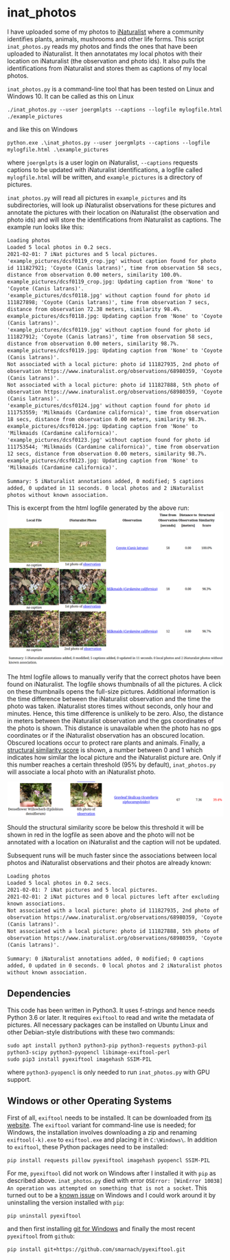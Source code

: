 # inat_photos

I have uploaded some of my photos to [iNaturalist](https://www.inaturalist.org) where a community identifies plants, animals, mushrooms and other life forms. This script `inat_photos.py` reads my photos and finds the ones that have been uploaded to iNaturalist. It then annotatates my local photos with their location on iNaturalist (the observation and photo ids). It also pulls the identifications from iNaturalist and stores them as captions of my local photos.

`inat_photos.py` is a command-line tool that has been tested on Linux and Windows 10. It can be called as this on Linux

```
./inat_photos.py --user joergmlpts --captions --logfile mylogfile.html ./example_pictures
```

and like this on Windows

```
python.exe .\inat_photos.py --user joergmlpts --captions --logfile mylogfile.html .\example_pictures
```

where `joergmlpts` is a user login on iNaturalist, `--captions` requests captions to be updated with iNaturalist identifications, a logfile called `mylogfile.html` will be written, and `example_pictures` is a directory of pictures.

`inat_photos.py` will read all pictures in `example_pictures` and its subdirectories, will look up iNaturalist observations for these pictures and annotate the pictures with their location on iNaturalist (the observation and photo ids) and will store the identifications from iNaturalist as captions. The example run looks like this:

```
Loading photos 
Loaded 5 local photos in 0.2 secs.
2021-02-01: 7 iNat pictures and 5 local pictures.
'example_pictures/dcsf0119_crop.jpg' without caption found for photo id 111827921; 'Coyote (Canis latrans)', time from observation 58 secs, distance from observation 0.00 meters, similarity 100.0%.
example_pictures/dcsf0119_crop.jpg: Updating caption from 'None' to 'Coyote (Canis latrans)'.
'example_pictures/dcsf0118.jpg' without caption found for photo id 111827898; 'Coyote (Canis latrans)', time from observation 7 secs, distance from observation 72.38 meters, similarity 98.4%.
example_pictures/dcsf0118.jpg: Updating caption from 'None' to 'Coyote (Canis latrans)'.
'example_pictures/dcsf0119.jpg' without caption found for photo id 111827912; 'Coyote (Canis latrans)', time from observation 58 secs, distance from observation 0.00 meters, similarity 98.7%.
example_pictures/dcsf0119.jpg: Updating caption from 'None' to 'Coyote (Canis latrans)'.
Not associated with a local picture: photo id 111827935, 2nd photo of observation https://www.inaturalist.org/observations/68980359, 'Coyote (Canis latrans)'.
Not associated with a local picture: photo id 111827888, 5th photo of observation https://www.inaturalist.org/observations/68980359, 'Coyote (Canis latrans)'.
'example_pictures/dcsf0124.jpg' without caption found for photo id 111753559; 'Milkmaids (Cardamine californica)', time from observation 18 secs, distance from observation 0.00 meters, similarity 98.3%.
example_pictures/dcsf0124.jpg: Updating caption from 'None' to 'Milkmaids (Cardamine californica)'.
'example_pictures/dcsf0123.jpg' without caption found for photo id 111753544; 'Milkmaids (Cardamine californica)', time from observation 12 secs, distance from observation 0.00 meters, similarity 98.7%.
example_pictures/dcsf0123.jpg: Updating caption from 'None' to 'Milkmaids (Cardamine californica)'.

Summary: 5 iNaturalist annotations added, 0 modified; 5 captions added, 0 updated in 11 seconds. 0 local photos and 2 iNaturalist photos without known association.
```

This is excerpt from the html logfile generated by the above run:
![logfile](/images/logfile_successful_associations.png)

The html logfile allows to manually verify that the correct photos have been found on iNaturalist. The logfile shows thumbnails of all the pictures. A click on these thumbnails opens the full-size pictures. Additional information is the time difference between the iNaturalist observation and the time the photo was taken. iNaturalist stores times without seconds, only hour and minutes. Hence, this time difference is unlikely to be zero. Also, the distance in meters between the iNaturalist observation and the gps coordinates of the photo is shown. This distance is unavailable when the photo has no gps coordinates or if the iNaturalist observation has an obscured location. Obscured locations occur to protect rare plants and animals. Finally, a [structural similarity score](https://en.wikipedia.org/wiki/Structural_similarity) is shown, a number between 0 and 1 which indicates how similar the local picture and the iNaturalist picture are. Only if this number reaches a certain threshold (95% by default), `inat_photos.py` will associate a local photo with an iNaturalist photo.

![logfile](/images/logfile_bad_association.png)

Should the structural similarity score be below this threshold it will be shown in red in the logfile as seen above and the photo will not be annotated with a location on iNaturalist and the caption will not be updated.

Subsequent runs will be much faster since the associations between local photos and iNaturalist observations and their photos are already known:

```
Loading photos 
Loaded 5 local photos in 0.2 secs.
2021-02-01: 7 iNat pictures and 5 local pictures.
2021-02-01: 2 iNat pictures and 0 local pictures left after excluding known associations.
Not associated with a local picture: photo id 111827935, 2nd photo of observation https://www.inaturalist.org/observations/68980359, 'Coyote (Canis latrans)'.
Not associated with a local picture: photo id 111827888, 5th photo of observation https://www.inaturalist.org/observations/68980359, 'Coyote (Canis latrans)'.

Summary: 0 iNaturalist annotations added, 0 modified; 0 captions added, 0 updated in 0 seconds. 0 local photos and 2 iNaturalist photos without known association.
```

## Dependencies

This code has been written in Python3. It uses f-strings and hence needs Python 3.6 or later. It requires `exiftool` to read and write the metadata of pictures. All necessary packages can be installed on Ubuntu Linux and other Debian-style distributions with these two commands:

```
sudo apt install python3 python3-pip python3-requests python3-pil python3-scipy python3-pyopencl libimage-exiftool-perl
sudo pip3 install pyexiftool imagehash SSIM-PIL
```

where `python3-pyopencl` is only needed to run `inat_photos.py` with GPU support.

## Windows or other Operating Systems

First of all, `exiftool` needs to be installed. It can be downloaded from [its website](https://exiftool.org/). The `exiftool` variant for command-line use is needed; for Windows, the installation involves downloading a zip and renaming `exiftool(-k).exe` to `exiftool.exe` and placing it in `C:\Windows\`. In addition to `exiftool`, these Python packages need to be installed:

```
pip install requests pillow pyexiftool imagehash pyopencl SSIM-PIL
```

For me, `pyexiftool` did not work on Windows after I installed it with `pip` as described above. `inat_photos.py` died with error `OSError: [WinError 10038] An operation was attempted on something that is not a socket`. This turned out to be a [known issue](https://github.com/smarnach/pyexiftool/issues/26) on Windows and I could work around it by uninstalling the version installed with `pip`:

```
pip uninstall pyexiftool
```

and then first installing [git for Windows](https://gitforwindows.org/) and finally the most recent `pyexiftool` from `github`:

```
pip install git+https://github.com/smarnach/pyexiftool.git
```
